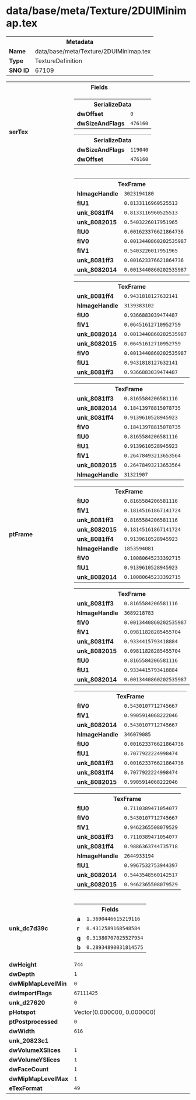 <h1>data/base/meta/Texture/2DUIMinimap.tex</h1><table><tr><th colspan="100%">Metadata</th></tr><tr><td><b>Name</b></td><td>data/base/meta/Texture/2DUIMinimap.tex</td></tr><tr><td><b>Type</b></td><td>TextureDefinition</td></tr><tr><td><b>SNO ID</b></td><td>67109</td></tr></table>

<table><tr><th colspan="100%">Fields</th></tr><tr><td><b>serTex</b></td><td><table><tr><th colspan="100%">SerializeData</th></tr><tr><td><b>dwOffset</b></td><td><code>0</code></td></tr><tr><td><b>dwSizeAndFlags</b></td><td><code>476160</code></td></tr></table>


<table><tr><th colspan="100%">SerializeData</th></tr><tr><td><b>dwSizeAndFlags</b></td><td><code>119040</code></td></tr><tr><td><b>dwOffset</b></td><td><code>476160</code></td></tr></table>


</td></tr><tr><td><b>ptFrame</b></td><td><table><tr><th colspan="100%">TexFrame</th></tr><tr><td><b>hImageHandle</b></td><td><code>3023194180</code></td></tr><tr><td><b>flU1</b></td><td><code>0.8133116960525513</code></td></tr><tr><td><b>unk_8081ff4</b></td><td><code>0.8133116960525513</code></td></tr><tr><td><b>unk_8082015</b></td><td><code>0.5403226017951965</code></td></tr><tr><td><b>flU0</b></td><td><code>0.001623376621864736</code></td></tr><tr><td><b>flV0</b></td><td><code>0.0013440860202535987</code></td></tr><tr><td><b>flV1</b></td><td><code>0.5403226017951965</code></td></tr><tr><td><b>unk_8081ff3</b></td><td><code>0.001623376621864736</code></td></tr><tr><td><b>unk_8082014</b></td><td><code>0.0013440860202535987</code></td></tr></table>


<table><tr><th colspan="100%">TexFrame</th></tr><tr><td><b>unk_8081ff4</b></td><td><code>0.9431818127632141</code></td></tr><tr><td><b>hImageHandle</b></td><td><code>3139383102</code></td></tr><tr><td><b>flU0</b></td><td><code>0.9366883039474487</code></td></tr><tr><td><b>flV1</b></td><td><code>0.06451612710952759</code></td></tr><tr><td><b>unk_8082014</b></td><td><code>0.0013440860202535987</code></td></tr><tr><td><b>unk_8082015</b></td><td><code>0.06451612710952759</code></td></tr><tr><td><b>flV0</b></td><td><code>0.0013440860202535987</code></td></tr><tr><td><b>flU1</b></td><td><code>0.9431818127632141</code></td></tr><tr><td><b>unk_8081ff3</b></td><td><code>0.9366883039474487</code></td></tr></table>


<table><tr><th colspan="100%">TexFrame</th></tr><tr><td><b>unk_8081ff3</b></td><td><code>0.8165584206581116</code></td></tr><tr><td><b>unk_8082014</b></td><td><code>0.18413978815078735</code></td></tr><tr><td><b>unk_8081ff4</b></td><td><code>0.9139610528945923</code></td></tr><tr><td><b>flV0</b></td><td><code>0.18413978815078735</code></td></tr><tr><td><b>flU0</b></td><td><code>0.8165584206581116</code></td></tr><tr><td><b>flU1</b></td><td><code>0.9139610528945923</code></td></tr><tr><td><b>flV1</b></td><td><code>0.26478493213653564</code></td></tr><tr><td><b>unk_8082015</b></td><td><code>0.26478493213653564</code></td></tr><tr><td><b>hImageHandle</b></td><td><code>31321907</code></td></tr></table>


<table><tr><th colspan="100%">TexFrame</th></tr><tr><td><b>flU0</b></td><td><code>0.8165584206581116</code></td></tr><tr><td><b>flV1</b></td><td><code>0.18145161867141724</code></td></tr><tr><td><b>unk_8081ff3</b></td><td><code>0.8165584206581116</code></td></tr><tr><td><b>unk_8082015</b></td><td><code>0.18145161867141724</code></td></tr><tr><td><b>unk_8081ff4</b></td><td><code>0.9139610528945923</code></td></tr><tr><td><b>hImageHandle</b></td><td><code>1853594081</code></td></tr><tr><td><b>flV0</b></td><td><code>0.10080645233392715</code></td></tr><tr><td><b>flU1</b></td><td><code>0.9139610528945923</code></td></tr><tr><td><b>unk_8082014</b></td><td><code>0.10080645233392715</code></td></tr></table>


<table><tr><th colspan="100%">TexFrame</th></tr><tr><td><b>unk_8081ff3</b></td><td><code>0.8165584206581116</code></td></tr><tr><td><b>hImageHandle</b></td><td><code>3689218783</code></td></tr><tr><td><b>flV0</b></td><td><code>0.0013440860202535987</code></td></tr><tr><td><b>flV1</b></td><td><code>0.09811828285455704</code></td></tr><tr><td><b>unk_8081ff4</b></td><td><code>0.9334415793418884</code></td></tr><tr><td><b>unk_8082015</b></td><td><code>0.09811828285455704</code></td></tr><tr><td><b>flU0</b></td><td><code>0.8165584206581116</code></td></tr><tr><td><b>flU1</b></td><td><code>0.9334415793418884</code></td></tr><tr><td><b>unk_8082014</b></td><td><code>0.0013440860202535987</code></td></tr></table>


<table><tr><th colspan="100%">TexFrame</th></tr><tr><td><b>flV0</b></td><td><code>0.5430107712745667</code></td></tr><tr><td><b>flV1</b></td><td><code>0.9905914068222046</code></td></tr><tr><td><b>unk_8082014</b></td><td><code>0.5430107712745667</code></td></tr><tr><td><b>hImageHandle</b></td><td><code>346079085</code></td></tr><tr><td><b>flU0</b></td><td><code>0.001623376621864736</code></td></tr><tr><td><b>flU1</b></td><td><code>0.7077922224998474</code></td></tr><tr><td><b>unk_8081ff3</b></td><td><code>0.001623376621864736</code></td></tr><tr><td><b>unk_8081ff4</b></td><td><code>0.7077922224998474</code></td></tr><tr><td><b>unk_8082015</b></td><td><code>0.9905914068222046</code></td></tr></table>


<table><tr><th colspan="100%">TexFrame</th></tr><tr><td><b>flU0</b></td><td><code>0.7110389471054077</code></td></tr><tr><td><b>flV0</b></td><td><code>0.5430107712745667</code></td></tr><tr><td><b>flV1</b></td><td><code>0.9462365508079529</code></td></tr><tr><td><b>unk_8081ff3</b></td><td><code>0.7110389471054077</code></td></tr><tr><td><b>unk_8081ff4</b></td><td><code>0.9886363744735718</code></td></tr><tr><td><b>hImageHandle</b></td><td><code>2644933194</code></td></tr><tr><td><b>flU1</b></td><td><code>0.9967532753944397</code></td></tr><tr><td><b>unk_8082014</b></td><td><code>0.5443548560142517</code></td></tr><tr><td><b>unk_8082015</b></td><td><code>0.9462365508079529</code></td></tr></table>


</td></tr><tr><td><b>unk_dc7d39c</b></td><td><table><tr><th colspan="100%">Fields</th></tr><tr><td><b>a</b></td><td><code>1.3690446615219116</code></td></tr><tr><td><b>r</b></td><td><code>0.4312589168548584</code></td></tr><tr><td><b>g</b></td><td><code>0.31380707025527954</code></td></tr><tr><td><b>b</b></td><td><code>0.28934890031814575</code></td></tr></table>

</td></tr><tr><td><b>dwHeight</b></td><td><code>744</code></td></tr><tr><td><b>dwDepth</b></td><td><code>1</code></td></tr><tr><td><b>dwMipMapLevelMin</b></td><td><code>0</code></td></tr><tr><td><b>dwImportFlags</b></td><td><code>67111425</code></td></tr><tr><td><b>unk_d27620</b></td><td><code>0</code></td></tr><tr><td><b>pHotspot</b></td><td>Vector(0.000000, 0.000000)</td></tr><tr><td><b>ptPostprocessed</b></td><td><code>0</code></td></tr><tr><td><b>dwWidth</b></td><td><code>616</code></td></tr><tr><td><b>unk_20823c1</b></td><td></td></tr><tr><td><b>dwVolumeXSlices</b></td><td><code>1</code></td></tr><tr><td><b>dwVolumeYSlices</b></td><td><code>1</code></td></tr><tr><td><b>dwFaceCount</b></td><td><code>1</code></td></tr><tr><td><b>dwMipMapLevelMax</b></td><td><code>1</code></td></tr><tr><td><b>eTexFormat</b></td><td><code>49</code></td></tr></table>

